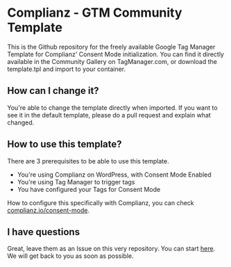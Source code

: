 # Complianz - GTM Community Template

This is the Github repository for the freely available Google Tag Manager Template for Complianz' Consent Mode initialization. You can find it directly available in the Community Gallery on TagManager.com, or download the template.tpl and import to your container.

## How can I change it?

You're able to change the template directly when imported. If you want to see it in the default template, please do a pull request and explain what changed.

## How to use this template?

There are 3 prerequisites to be able to use this template.

- You're using Complianz on WordPress, with Consent Mode Enabled
- You're using Tag Manager to trigger tags
- You have configured your Tags for Consent Mode

How to configure this specifically with Complianz, you can check [complianz.io/consent-mode](https://complianz.io/consent-mode/).

## I have questions

Great, leave them as an Issue on this very repository. You can start [here](https://github.com/Really-Simple-Plugins/complianz-cm-template/issues). We will get back to you as soon as possible.
